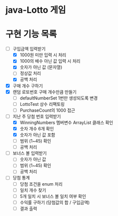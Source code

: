 # java-Lotto 게임

# 구현 기능 목록

- [ ] 구입금액 입력받기
    - [x] 1000원 미만 입력 시 처리
    - [x] 1000의 배수 아닌 값 입력 시 처리
    - [x] 숫자가 아닌 값 (문자열)
    - [ ] 정상값 처리
    - [x] 공백 처리
- [x] 구매 개수 구하기
- [x] 랜덤 로또번호 구매 개수만큼 만들기
    - [ ] defaultNumberSet 1번만 생성되도록 변경
    - [ ] LottoTest 상수 리팩토링
    - [ ] PurchaseCount의 1000 접근
- [ ] 지난 주 당첨 번호 입력받기
    - [x] WinningNumbers 멤버변수 ArrayList 클래스 확인
    - [x] 숫자 개수 6개 확인
    - [x] 숫자가 아닌 값 포함
    - [ ] 범위 (1~45) 확인
    - [ ] 공백 처리
- [ ] 보너스 볼 입력받기
    - [ ] 숫자가 아닌 값
    - [ ] 범위 (1~45) 확인
    - [ ] 공백 처리
- [ ] 당첨 통계
    - [ ] 당첨 조건을 enum 처리
    - [ ] 일치 개수 찾기
    - [ ] 5개 일치 시 보너스 볼 일치 여부 확인
    - [ ] 수익률 구하기 (당첨값의 합 / 구입금액)
    - [ ] 결과 출력